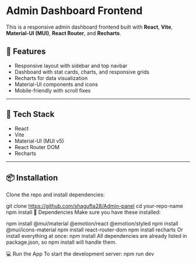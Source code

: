 # Admin Dashboard Frontend

This is a responsive admin dashboard frontend built with **React**, **Vite**, **Material-UI (MUI)**, **React Router**, and **Recharts**.

## 🚀 Features

- Responsive layout with sidebar and top navbar
- Dashboard with stat cards, charts, and responsive grids
- Recharts for data visualization
- Material-UI components and icons
- Mobile-friendly with scroll fixes

---

## 🧩 Tech Stack

- React
- Vite
- Material-UI (MUI v5)
- React Router DOM
- Recharts

---

## 📦 Installation

Clone the repo and install dependencies:


git clone https://github.com/shagufta28/Admin-panel
cd your-repo-name
npm install
🧪 Dependencies
Make sure you have these installed:

npm install @mui/material @emotion/react @emotion/styled
npm install @mui/icons-material
npm install react-router-dom
npm install recharts
Or install everything at once:
npm install
All dependencies are already listed in package.json, so npm install will handle them.

💻 Run the App
To start the development server:
npm run dev
